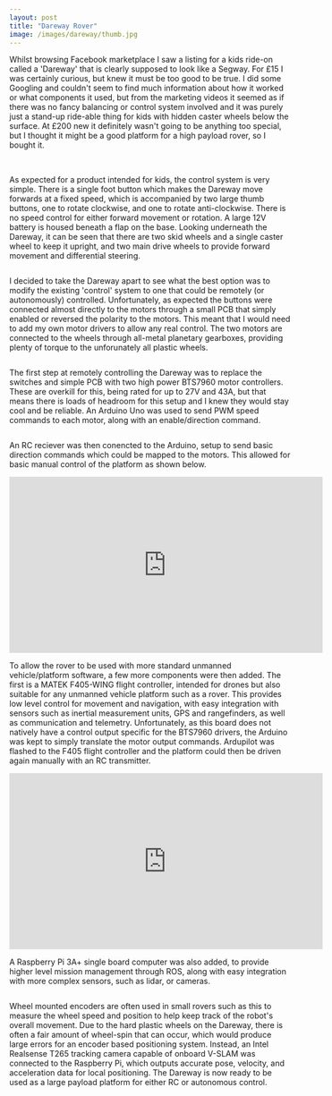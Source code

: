 ```yaml
---
layout: post
title: "Dareway Rover"
image: /images/dareway/thumb.jpg
---
```


Whilst browsing Facebook marketplace I saw a listing for a kids ride-on called a 'Dareway' that is clearly supposed to look like a Segway. For £15 I was certainly curious, but knew it must be too good to be true. I did some Googling and couldn't seem to find much information about how it worked or what components it used, but from the marketing videos it seemed as if there was no fancy balancing or control system involved and it was purely just a stand-up ride-able thing for kids with hidden caster wheels below the surface. At £200 new it definitely wasn't going to be anything too special, but I thought it might be a good platform for a high payload rover, so I bought it.

<img src="/images/dareway/dareway.jpg" alt="" class="inline">
<img src="/images/dareway/dareway_control.jpg" alt="" class="inline">

As expected for a product intended for kids, the control system is very simple. There is a single foot button which makes the Dareway move forwards at a fixed speed, which is accompanied by two large thumb buttons, one to rotate clockwise, and one to rotate anti-clockwise. There is no speed control for either forward movement or rotation. A large 12V battery is housed beneath a flap on the base. Looking underneath the Dareway, it can be seen that there are two skid wheels and a single caster wheel to keep it upright, and two main drive wheels to provide forward movement and differential steering.

<img src="/images/dareway/bottom.jpg" alt="" class="inline">

I decided to take the Dareway apart to see what the best option was to modify the existing 'control' system to one that could be remotely (or autonomously) controlled. Unfortunately, as expected the buttons were connected almost directly to the motors through a small PCB that simply enabled or reversed the polarity to the motors. This meant that I would need to add my own motor drivers to allow any real control. The two motors are connected to the wheels through all-metal planetary gearboxes, providing plenty of torque to the unforunately all plastic wheels.

<img src="/images/dareway/dareway-apart.jpg" alt="" class="inline">

The first step at remotely controlling the Dareway was to replace the switches and simple PCB with two high power BTS7960 motor controllers. These are overkill for this, being rated for up to 27V and 43A, but that means there is loads of headroom for this setup and I knew they would stay cool and be reliable. An Arduino Uno was used to send PWM speed commands to each motor, along with an enable/direction command.

<img src="/images/dareway/arduino-bts.jpg" alt="" class="inline">

An RC reciever was then conencted to the Arduino, setup to send basic direction commands which could be mapped to the motors. This allowed for basic manual control of the platform as shown below.

<div class="video-container">
<iframe width="560" height="315" src="https://www.youtube-nocookie.com/embed/rhsXHjl8EcM" title="YouTube video player" frameborder="0" allow="accelerometer; autoplay; clipboard-write; encrypted-media; gyroscope; picture-in-picture" allowfullscreen></iframe>
</div>

To allow the rover to be used with more standard unmanned vehicle/platform software, a few more components were then added. The first is a MATEK F405-WING flight controller, intended for drones but also suitable for any unmanned vehicle platform such as a rover. This provides low level control for movement and navigation, with easy integration with sensors such as inertial measurement units, GPS and rangefinders, as well as communication and telemetry. Unfortunately, as this board does not natively have a control output specific for the BTS7960 drivers, the Arduino was kept to simply translate the motor output commands. Ardupilot was flashed to the F405 flight controller and the platform could then be driven again manually with an RC transmitter.

<div class="video-container">
<iframe width="560" height="315" src="https://www.youtube-nocookie.com/embed/ntGS_A2mxHY" title="YouTube video player" frameborder="0" allow="accelerometer; autoplay; clipboard-write; encrypted-media; gyroscope; picture-in-picture" allowfullscreen></iframe>
</div>

A Raspberry Pi 3A+ single board computer was also added, to provide higher level mission management through ROS, along with easy integration with more complex sensors, such as lidar, or cameras.

<img src="/images/dareway/electronics-stack.jpg" alt="" class="inline">

Wheel mounted encoders are often used in small rovers such as this to measure the wheel speed and position to help keep track of the robot's overall movement. Due to the hard plastic wheels on the Dareway, there is often a fair amount of wheel-spin that can occur, which would produce large errors for an encoder based positioning system. Instead, an Intel Realsense T265 tracking camera capable of onboard V-SLAM was connected to the Raspberry Pi, which outputs accurate pose, velocity, and acceleration data for local positioning. The Dareway is now ready to be used as a large payload platform for either RC or autonomous control.

<img src="/images/dareway/end-front.jpg" alt="" class="inline">
